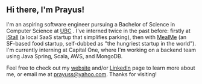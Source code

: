 ## Hi there, I'm Prayus!

I'm an aspiring software engineer pursuing a Bachelor of Science in Computer Science at [UBC](http://ubc.ca/) . I've interned twice in the past before: firstly at [iStall](http://istall.ca/) (a local SaaS startup that simplifies parking), then with [MealMe](http://mealme.ai/) (an SF-based food startup, self-dubbed as "the hungriest startup in the world"). I'm currently interning at Capital One, where I'm working on a backend team using Java Spring, Scala, AWS, and MongoDB.

Feel free to check out my [website](https://prayusshrestha.github.io/personal-website/) and/or [LinkedIn](http://linkedin.com/in/prayus-shrestha/) page to learn more about me, or email me at <prayuss@yahoo.com>. Thanks for visiting!
